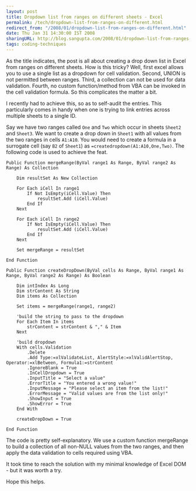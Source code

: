 ```yaml
---
layout: post
title: Dropdown list from ranges on different sheets - Excel
permalink: /tech/dropdown-list-from-ranges-on-different.html
redirect_from: "/2008/01/dropdown-list-from-ranges-on-different.html"
date: Thu Jan 31 14:30:00 IST 2008
sharingURL: http://blog.sangupta.com/2008/01/dropdown-list-from-ranges-on-different.html
tags: coding-techniques
---
```


As the title indicates, the post is all about creating a drop down list in Excel 
from ranges on different sheets. How is this tricky? Well, first excel allows you 
to use a single list as a dropdown for cell validation. Second, UNION is not permitted 
between ranges. Third, a collection can not be used for data validation. Fourth, no 
custom function/method from VBA can be invoked in the cell validation formula. So 
this complicates the matter a bit.

<!-- break here -->

I recently had to achieve this, so as to self-audit the entries. This particularly 
comes in handy when one is trying to link entries across multiple sheets to a single ID. 

Say we have two ranges called `One` and `Two` which occur in sheets `Sheet2` and 
`Sheet3`. We want to create a drop down in `Sheet1` with all values from the two 
ranges in cells `A1:A10`. You would need to create a formula in a surrogate cell (say 
`B2` of `Sheet1`) as `=createdropdown(A1:A10,One,Two)`. The following code is used 
to achieve the feat.

```vb.net
Public Function mergeRange(ByVal range1 As Range, ByVal range2 As Range) As Collection

	Dim resultSet As New Collection

	For Each iCell In range1
		If Not IsEmpty(iCell.Value) Then
			resultSet.Add (iCell.Value)
		End If
	Next

	For Each iCell In range2
		If Not IsEmpty(iCell.Value) Then
			resultSet.Add (iCell.Value)
		End If
	Next

	Set mergeRange = resultSet

End Function
 
Public Function createDropDown(ByVal cells As Range, ByVal range1 As Range, ByVal range2 As Range) As Boolean

	Dim intIndex As Long
	Dim strContent As String
	Dim items As Collection

	Set items = mergeRange(range1, range2)

	'build the string to pass to the dropdown
	For Each Item In items
		strContent = strContent & "," & Item
	Next
 
	'build dropdown
	With cells.Validation
		.Delete
		.Add Type:=xlValidateList, AlertStyle:=xlValidAlertStop, Operator:=xlBetween, Formula1:=strContent
		.IgnoreBlank = True
		.InCellDropdown = True
		.InputTitle = "Select a value"
		.ErrorTitle = "You entered a wrong value!"
		.InputMessage = "Please select an item from the list!"
		.ErrorMessage = "Valid values are from the list only!"
		.ShowInput = True
		.ShowError = True
	End With

	createDropDown = True
	
End Function
```

The code is pretty self-explanatory. We use a custom function mergeRange to 
build a collection of all non-NULL values from the two ranges, and then apply 
the data validation to cells required using VBA.

It took time to reach the solution with my minimal knowledge of Excel DOM - but 
it was worth a try.

Hope this helps.
